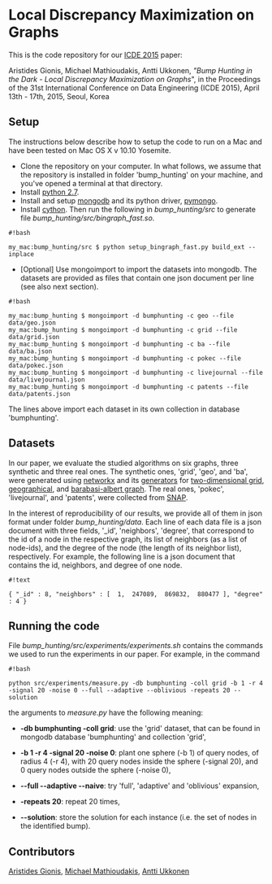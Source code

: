 # Local Discrepancy Maximization on Graphs

This is the code repository for our [ICDE 2015](http://www.icde2015.kr) paper:

Aristides Gionis, Michael Mathioudakis, Antti Ukkonen, *"Bump Hunting in the Dark - Local Discrepancy Maximization on Graphs*", in the Proceedings of the 31st International Conference on Data Engineering (ICDE 2015), April 13th - 17th, 2015, Seoul, Korea

## Setup

The instructions below describe how to setup the code to run on a Mac and have been tested on Mac OS X v 10.10 Yosemite.

* Clone the repository on your computer. In what follows, we assume that the repository is installed in folder 'bump_hunting' on your machine, and you've opened a terminal at that directory.
* Install [python 2.7](https://www.python.org).
* Install and setup [mongodb](http://www.mongodb.org) and its python driver, [pymongo](http://api.mongodb.org/python/current/).
* Install [cython](http://cython.org). Then run the following in *bump_hunting/src* to generate file *bump_hunting/src/bingraph_fast.so*.

```
#!bash

my_mac:bump_hunting/src $ python setup_bingraph_fast.py build_ext --inplace

```
* [Optional] Use mongoimport to import the datasets into mongodb. The datasets are provided as files that contain one json document per line (see also next section).

```
#!bash

my_mac:bump_hunting $ mongoimport -d bumphunting -c geo --file data/geo.json
my_mac:bump_hunting $ mongoimport -d bumphunting -c grid --file data/grid.json
my_mac:bump_hunting $ mongoimport -d bumphunting -c ba --file data/ba.json
my_mac:bump_hunting $ mongoimport -d bumphunting -c pokec --file data/pokec.json
my_mac:bump_hunting $ mongoimport -d bumphunting -c livejournal --file data/livejournal.json
my_mac:bump_hunting $ mongoimport -d bumphunting -c patents --file data/patents.json

```
The lines above import each dataset in its own collection in database 'bumphunting'.


## Datasets

In our paper, we evaluate the studied algorithms on six graphs, three synthetic and three real ones.
The synthetic ones, 'grid', 'geo', and 'ba', were generated using [networkx]() and its [generators](http://networkx.github.io/documentation/networkx-1.9.1/reference/generators.html) for [two-dimensional grid](http://networkx.github.io/documentation/networkx-1.9.1/reference/generated/networkx.generators.classic.grid_2d_graph.html#networkx.generators.classic.grid_2d_graph), [geographical](http://networkx.github.io/documentation/networkx-1.9.1/reference/generated/networkx.generators.geometric.geographical_threshold_graph.html#networkx.generators.geometric.geographical_threshold_graph), and [barabasi-albert graph](http://networkx.github.io/documentation/networkx-1.9.1/reference/generated/networkx.generators.random_graphs.barabasi_albert_graph.html#networkx.generators.random_graphs.barabasi_albert_graph).
The real ones, 'pokec', 'livejournal', and 'patents', were collected from [SNAP](http://snap.stanford.edu).

In the interest of reproducibility of our results, we provide all of them in json format under folder *bump_hunting/data*.
Each line of each data file is a json document with three fields, '_id', 'neighbors', 'degree', that correspond to the id of a node in the respective graph, its list of neighbors (as a list of node-ids), and the degree of the node (the length of its neighbor list), respectively. For example, the following line is a json document that contains the id, neighbors, and degree of one node.

```
#!text

{ "_id" : 8, "neighbors" : [  1,  247089,  869832,  880477 ], "degree" : 4 }

```

## Running the code
File *bump_hunting/src/experiments/experiments.sh* contains the commands we used to run the experiments in our paper. For example, in the command

```
#!bash

python src/experiments/measure.py -db bumphunting -coll grid -b 1 -r 4 -signal 20 -noise 0 --full --adaptive --oblivious -repeats 20 --solution
```
the arguments to *measure.py* have the following meaning:

* **-db bumphunting -coll grid**: use the 'grid' dataset, that can be found in mongodb database 'bumphunting' and collection 'grid',

*  **-b 1 -r 4 -signal 20 -noise 0**: plant one sphere (-b 1) of query nodes, of radius 4 (-r 4), with 20 query nodes inside the sphere (-signal 20), and 0 query nodes outside the sphere (-noise 0),

* **--full --adaptive --naive**: try 'full', 'adaptive' and 'oblivious' expansion,

* **-repeats 20**: repeat 20 times,

* **--solution**: store the solution for each instance (i.e. the set of nodes in the identified bump).

## Contributors

[Aristides Gionis](http://users.ics.aalto.fi/gionis/), 
[Michael Mathioudakis](http://michalis.co),
[Antti Ukkonen](http://www.anttiukkonen.com)

